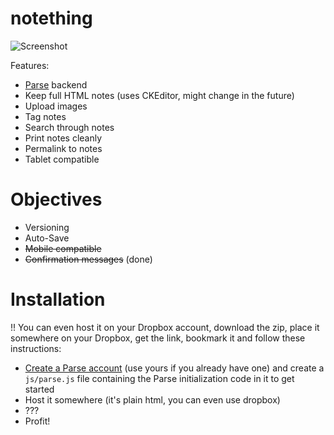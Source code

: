 notething
=========

![Screenshot](http://f.cl.ly/items/0Y0y3s3W3j41321k2F16/Screen%20Shot%202013-05-23%20at%208.57.16%20PM.png)

Features:
- [Parse](https://parse.com/) backend 
- Keep full HTML notes (uses CKEditor, might change in the future)
- Upload images
- Tag notes
- Search through notes
- Print notes cleanly
- Permalink to notes
- Tablet compatible

# Objectives
- Versioning
- Auto-Save
- ~~Mobile compatible~~
- ~~Confirmation messages~~ (done)

# Installation

!! You can even host it on your Dropbox account, download the zip, place it somewhere on your Dropbox, get the link, bookmark it and follow these instructions:

- [Create a Parse account](https://parse.com/) (use yours if you already have one) and create a `js/parse.js` file containing the Parse initialization code in it to get started
- Host it somewhere (it's plain html, you can even use dropbox)
- ???
- Profit!
